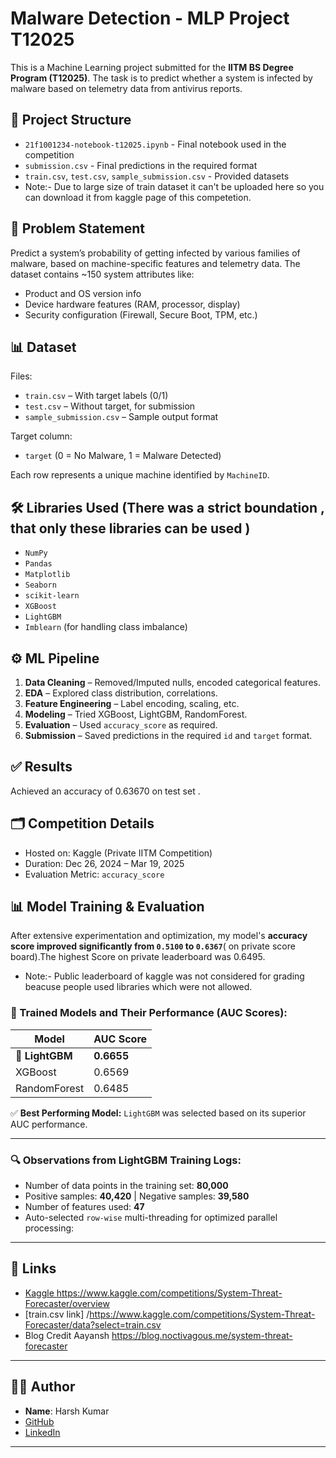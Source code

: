 
# Malware Detection - MLP Project T12025

This is a Machine Learning project submitted for the **IITM BS Degree Program (T12025)**. The task is to predict whether a system is infected by malware based on telemetry data from antivirus reports.

## 📁 Project Structure

- `21f1001234-notebook-t12025.ipynb` - Final notebook used in the competition
- `submission.csv` - Final predictions in the required format
- `train.csv`, `test.csv`, `sample_submission.csv` - Provided datasets
- Note:- Due to large size of train dataset it can't be uploaded here so you can download it from kaggle page of this competetion.

## 🧠 Problem Statement

Predict a system’s probability of getting infected by various families of malware, based on machine-specific features and telemetry data. The dataset contains ~150 system attributes like:

- Product and OS version info
- Device hardware features (RAM, processor, display)
- Security configuration (Firewall, Secure Boot, TPM, etc.)

## 📊 Dataset

Files:
- `train.csv` – With target labels (0/1)
- `test.csv` – Without target, for submission
- `sample_submission.csv` – Sample output format

Target column:
- `target` (0 = No Malware, 1 = Malware Detected)

Each row represents a unique machine identified by `MachineID`.

## 🛠️ Libraries Used (There was a strict boundation , that only these libraries can be  used )

- `NumPy`
- `Pandas`
- `Matplotlib`
- `Seaborn`
- `scikit-learn`
- `XGBoost`
- `LightGBM`
- `Imblearn` (for handling class imbalance)

## ⚙️ ML Pipeline

1. **Data Cleaning** – Removed/Imputed nulls, encoded categorical features.
2. **EDA** – Explored class distribution, correlations.
3. **Feature Engineering** – Label encoding, scaling, etc.
4. **Modeling** – Tried XGBoost, LightGBM, RandomForest.
5. **Evaluation** – Used `accuracy_score` as required.
6. **Submission** – Saved predictions in the required `id` and `target` format.

## ✅ Results

Achieved an accuracy of 0.63670 on test set .

## 🗂️ Competition Details

- Hosted on: Kaggle (Private IITM Competition)
- Duration: Dec 26, 2024 – Mar 19, 2025
- Evaluation Metric: `accuracy_score`

## 📊 Model Training & Evaluation

After extensive experimentation and optimization, my model's **accuracy score improved significantly from `0.5100` to `0.6367`**( on private score board).The highest Score on private leaderboard was 0.6495. 
- Note:-  Public leaderboard of kaggle was not considered for grading beacuse people used libraries which were not allowed.

### 🧠 Trained Models and Their Performance (AUC Scores):

| Model         | AUC Score |
|---------------|-----------|
| 🥇 **LightGBM**     | **0.6655** |
| XGBoost       | 0.6569    |
| RandomForest  | 0.6485    |

✅ **Best Performing Model:** `LightGBM` was selected based on its superior AUC performance.

---

### 🔍 Observations from LightGBM Training Logs:

- Number of data points in the training set: **80,000**
- Positive samples: **40,420** | Negative samples: **39,580**
- Number of features used: **47**
- Auto-selected `row-wise` multi-threading for optimized parallel processing:


---

## 🔗 Links

- [Kaggle ](#)https://www.kaggle.com/competitions/System-Threat-Forecaster/overview
- [train.csv link] /https://www.kaggle.com/competitions/System-Threat-Forecaster/data?select=train.csv
- Blog Credit Aayansh https://blog.noctivagous.me/system-threat-forecaster

---

## 👨‍💻 Author

- **Name**: Harsh Kumar   
- [GitHub](https://github.com/22f3001316)  
- [LinkedIn](https://www.linkedin.com/in/harsh-kumar-b20633233)

---


